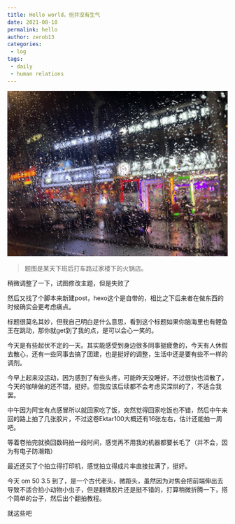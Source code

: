 ```yaml
---
title: Hello world，但并没有生气
date: 2021-08-18 
permalink: hello
author: zerob13
categories:
 - log
tags: 
 - daily
 - human relations
---
```

![](/assets/images/20210818.jpeg)

>题图是某天下班后打车路过家楼下的火锅店。

稍微调整了一下，试图修改主题，但是失败了

然后又找了个脚本来新建post，hexo这个是自带的，相比之下后来者在做东西的时候确实会更考虑痛点。

标题很莫名其妙，但我自己明白是什么意思，看到这个标题如果你脑海里也有鲤鱼王在跳动，那你就get到了我的点，是可以会心一笑的。

今天是有些起伏不定的一天。其实能感受到身边很多同事挺疲惫的，今天有人休假去散心，还有一些同事去搞了团建，也是挺好的调整，生活中还是要有些不一样的调剂。

今早上起来没运动，因为感到了有些头疼，可能昨天没睡好，不过很快也消散了，今天的咖啡做的还不错，挺好。但我应该后续都不会考虑买深烘的了，不适合我罢。

中午因为阿宝有点感冒所以就回家吃了饭，突然觉得回家吃饭也不错，然后中午来回的路上拍了几张胶片，不过这卷Ektar100大概还有16张左右，估计还能拍一周吧。

等着卷拍完就换回数码拍一段时间，感觉再不用我的机器都要长毛了（并不会，因为有电子防潮箱）

最近还买了个拍立得打印机，感觉拍立得成片率直接拉满了，挺好。

今天 om 50 3.5 到了，是一个古代老头，微距头，虽然因为对焦会把前端伸出去导致不适合拍小动物小虫子，但是翻牌胶片还是挺不错的，打算稍微折腾一下，搭个简单的台子，然后出个翻拍教程。

就这些吧
